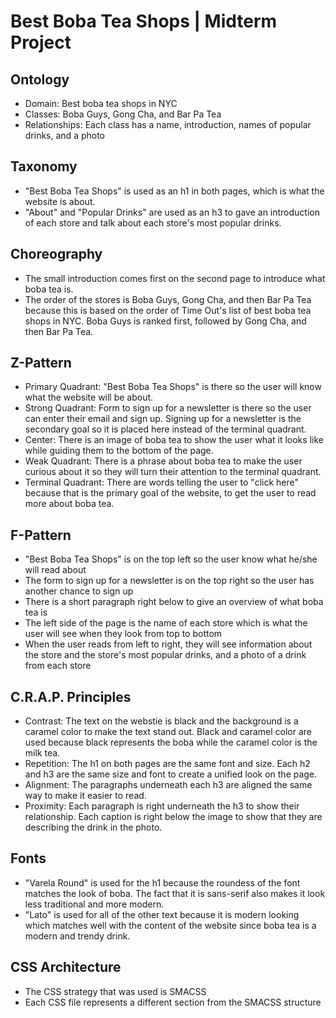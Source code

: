 # Best Boba Tea Shops | Midterm Project

## Ontology
* Domain: Best boba tea shops in NYC
* Classes: Boba Guys, Gong Cha, and Bar Pa Tea
* Relationships: Each class has a name, introduction, names of popular drinks, and a photo

## Taxonomy
* "Best Boba Tea Shops" is used as an h1 in both pages, which is what the website is about.
* "About" and "Popular Drinks" are used as an h3 to gave an introduction of each store and talk about each store's most popular drinks.

## Choreography
* The small introduction comes first on the second page to introduce what boba tea is.
* The order of the stores is Boba Guys, Gong Cha, and then Bar Pa Tea because this is based on the order of Time Out's list of best boba tea shops in NYC. Boba Guys is ranked first, followed by Gong Cha, and then Bar Pa Tea.

## Z-Pattern 
* Primary Quadrant: "Best Boba Tea Shops" is there so the user will know what the website will be about.
* Strong Quadrant: Form to sign up for a newsletter is there so the user can enter their email and sign up. Signing up for a newsletter is the secondary goal so it is placed here instead of the terminal quadrant.
* Center: There is an image of boba tea to show the user what it looks like while guiding them to the bottom of the page.
* Weak Quadrant: There is a phrase about boba tea to make the user curious about it so they will turn their attention to the terminal quadrant.
* Terminal Quadrant: There are words telling the user to "click here" because that is the primary goal of the website, to get the user to read more about boba tea.

## F-Pattern 
* "Best Boba Tea Shops" is on the top left so the user know what he/she will read about
* The form to sign up for a newsletter is on the top right so the user has another chance to sign up
* There is a short paragraph right below to give an overview of what boba tea is
* The left side of the page is the name of each store which is what the user will see when they look from top to bottom
* When the user reads from left to right, they will see information about the store and the store's most popular drinks, and a photo of a drink from each store

## C.R.A.P. Principles
* Contrast: The text on the webstie is black and the background is a caramel color to make the text stand out. Black and caramel color are used because black represents the boba while the caramel color is the milk tea.
* Repetition: The h1 on both pages are the same font and size. Each h2 and h3 are the same size and font to create a unified look on the page.
* Alignment: The paragraphs underneath each h3 are aligned the same way to make it easier to read.
* Proximity: Each paragraph is right underneath the h3 to show their relationship. Each caption is right below the image to show that they are describing the drink in the photo.

## Fonts
* "Varela Round" is used for the h1 because the roundess of the font matches the look of boba. The fact that it is sans-serif also makes it look less traditional and more modern.
* "Lato" is used for all of the other text because it is modern looking which matches well with the content of the website since boba tea is a modern and trendy drink.

## CSS Architecture
* The CSS strategy that was used is SMACSS
* Each CSS file represents a different section from the SMACSS structure
